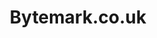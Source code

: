 ---
title: Bytemark.co.uk
slug: bytemark-website
class: black
frame_class: is-black
feature: true
short: Hello
link: https://www.bytemark.co.uk/
screenshot: /projects/bytemark-website-hero.png
order: 2
start: 2014
end: Present
tags:
  - UX Design
  - Web Design
  - Frontend Development
description:
  - A responsive website showcasing Bytemark products, services and company. I’ve worked on several iterations since 2014, also helping to build a Styleguide and a custom static site builder behind the scenes.
  - More recently my focus has been supporting the Marketing team, implementing comprehensive analytics and conversion rate optimisation tactics to drive sign ups for the company’s flagship Cloud product. 
---